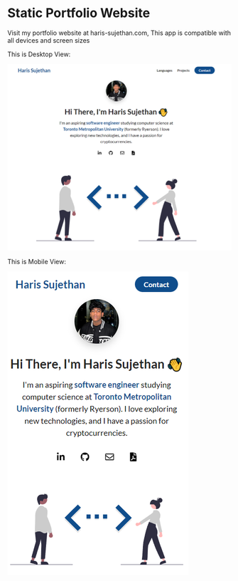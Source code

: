# Static Portfolio Website

Visit my portfolio website at haris-sujethan.com, This app is compatible with all devices and screen sizes

This is Desktop View: 

![](assets/HomePageDesktop.PNG)

This is Mobile View: 

![](assets/HomepageMobile.PNG)

